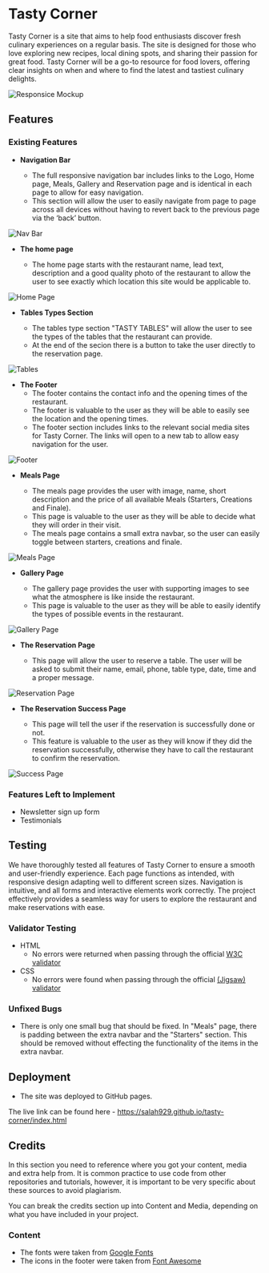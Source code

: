 # Tasty Corner

Tasty Corner is a site that aims to help food enthusiasts discover fresh culinary experiences on a regular basis. The site is designed for those who love exploring new recipes, local dining spots, and sharing their passion for great food. Tasty Corner will be a go-to resource for food lovers, offering clear insights on when and where to find the latest and tastiest culinary delights.

![Responsice Mockup](assets/images/tasty-corner-home-mockup.png)

## Features 

### Existing Features

- __Navigation Bar__

  - The full responsive navigation bar includes links to the Logo, Home page, Meals, Gallery and Reservation page and is identical in each page to allow for easy navigation.
  - This section will allow the user to easily navigate from page to page across all devices without having to revert back to the previous page via the ‘back’ button.

![Nav Bar](assets/images/tasty-corner-nav.png)

- __The home page__

  - The home page starts with the restaurant name, lead text, description and a good quality photo of the restaurant to allow the user to see exactly which location this site would be applicable to.

![Home Page](assets/images/tasty-corner-home.png)

- __Tables Types Section__

  - The tables type section "TASTY TABLES" will allow the user to see the types of the tables that the restaurant can provide.
  - At the end of the secion there is a button to take the user directly to the reservation page.

![Tables](assets/images/tasty-corner-tables.png)

- __The Footer__ 
  - The footer contains the contact info and the opening times of the restaurant.
  - The footer is valuable to the user as they will be able to easily see the location and the opening times.
  - The footer section includes links to the relevant social media sites for Tasty Corner. The links will open to a new tab to allow easy navigation for the user.

![Footer](assets/images/tasty-corner-footer.png)

- __Meals Page__

  - The meals page provides the user with image, name, short description and the price of all available Meals (Starters, Creations and Finale).
  - This page is valuable to the user as they will be able to decide what they will order in their visit.
  - The meals page contains a small extra navbar, so the user can easily toggle between starters, creations and finale.

![Meals Page](assets/images/tasty-corner-meals.png)

- __Gallery Page__

  - The gallery page provides the user with supporting images to see what the atmosphere is like inside the restaurant.
  - This page is valuable to the user as they will be able to easily identify the types of possible events in the restaurant.

![Gallery Page](assets/images/tasty-corner-gallery.png)

- __The Reservation Page__

  - This page will allow the user to reserve a table. The user will be asked to submit their name, email, phone, table type, date, time and a proper message.

![Reservation Page](assets/images/tasty-corner-reservation.png)

- __The Reservation Success Page__

  - This page will tell the user if the reservation is successfully done or not.
  - This feature is valuable to the user as they will know if they did the reservation successfully, otherwise they have to call the restaurant to confirm the reservation.

![Success Page](assets/images/tasty-corner-success.png)

### Features Left to Implement

- Newsletter sign up form
- Testimonials

## Testing 

We have thoroughly tested all features of Tasty Corner to ensure a smooth and user-friendly experience. Each page functions as intended, with responsive design adapting well to different screen sizes. Navigation is intuitive, and all forms and interactive elements work correctly. The project effectively provides a seamless way for users to explore the restaurant and make reservations with ease.

### Validator Testing 

- HTML
  - No errors were returned when passing through the official [W3C validator](https://validator.w3.org/nu/?doc=https%3A%2F%2Fcode-institute-org.github.io%2Flove-running-2.0%2Findex.html)
- CSS
  - No errors were found when passing through the official [(Jigsaw) validator](https://jigsaw.w3.org/css-validator/validator?uri=https%3A%2F%2Fvalidator.w3.org%2Fnu%2F%3Fdoc%3Dhttps%253A%252F%252Fcode-institute-org.github.io%252Flove-running-2.0%252Findex.html&profile=css3svg&usermedium=all&warning=1&vextwarning=&lang=en#css)

### Unfixed Bugs

- There is only one small bug that should be fixed. In "Meals" page, there is padding between the extra navbar and the "Starters" section. This should be removed without effecting the functionality of the items in the extra navbar.

## Deployment

- The site was deployed to GitHub pages.

The live link can be found here - https://salah929.github.io/tasty-corner/index.html


## Credits 

In this section you need to reference where you got your content, media and extra help from. It is common practice to use code from other repositories and tutorials, however, it is important to be very specific about these sources to avoid plagiarism. 

You can break the credits section up into Content and Media, depending on what you have included in your project. 

### Content 

- The fonts were taken from [Google Fonts](https://fonts.google.com/)
- The icons in the footer were taken from [Font Awesome](https://fontawesome.com/)